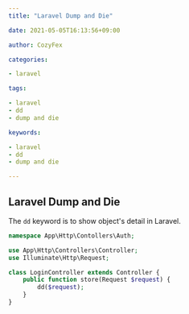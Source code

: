 ```yaml
---
title: "Laravel Dump and Die"

date: 2021-05-05T16:13:56+09:00

author: CozyFex

categories:

- laravel

tags:

- laravel
- dd
- dump and die

keywords:

- laravel
- dd
- dump and die

---
```


## Laravel Dump and Die

The `dd` keyword is to show object's detail in Laravel.

```php
namespace App\Http\Contollers\Auth;

use App\Http\Controllers\Controller;
use Illuminate\Http\Request;

class LoginController extends Controller {
    public function store(Request $request) {
        dd($request);
    }
}
```